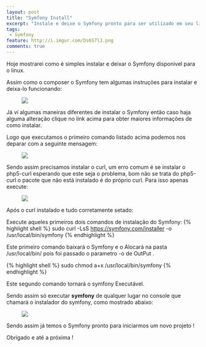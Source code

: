 ```yaml
---
layout: post
title: "Symfony Install"
excerpt: "Instale e deixe o Symfony pronto para ser utilizado em seu linux."
tags:
 - Symfony
feature: http://i.imgur.com/Ds6S7lJ.png
comments: true
---
```


Hoje mostrarei como é simples instalar e deixar o Symfony disponivel para o linux.

Assim como o composer o Symfony tem algumas instruções para instalar e deixa-lo funcionando:

<figure>
	<a href="https://symfony.com/download" data-toggle="tooltip" title="Symfony Download">
		<img src="{{ site.url }}/images/bancoPostagens/symfonyInstall/comoInstalar.png">
	</a>
</figure>

Já vi algumas maneiras diferentes de instalar o Symfony então caso haja alguma alteração clique no link acima para obter maiores informações de como instalar.

Logo que executamos o primeiro comando listado acima podemos nos deparar com a seguinte mensagem:

<figure>
	<a data-toggle="tooltip" title="Curl Not Found">
		<img src="{{ site.url }}/images/bancoPostagens/symfonyInstall/curlNotFound.png">
	</a>
</figure>

Sendo assim precisamos instalar o curl, um erro comum é se instalar o php5-curl esperando que este seja o problema, bom não se trata do php5-curl o pacote que não está instalado é do próprio curl.
Para isso apenas execute:
<figure>
	<img src="{{ site.url }}/images/bancoPostagens/symfonyInstall/instalarCurl.png">
</figure>

Após o curl instalado e tudo corretamente setado:

Execute aqueles primeiros dois comandos de instalação do Symfony:
{% highlight shell %}
sudo curl -LsS https://symfony.com/installer -o /usr/local/bin/symfony
{% endhighlight %}

Este primeiro comando baixará o Symfony e o Alocará na pasta /usr/local/bin/ pois foi passado o parametro -o de OutPut .

{% highlight shell %}
sudo chmod a+x /usr/local/bin/symfony
{% endhighlight %}

Este segundo comando tornará o symfony Executável.

Sendo assim só executar **symfony** de qualquer lugar no console que chamará o instalador do symfony, como mostrado abaixo:
<figure>
	<img src="{{ site.url }}/images/bancoPostagens/symfonyInstall/chamadaSymfony.png">
</figure>

Sendo assim já temos o Symfony pronto para iniciarmos um novo projeto !

Obrigado e até a próxima !
